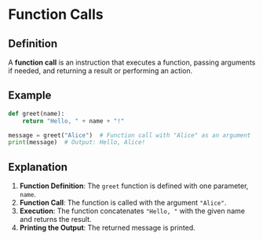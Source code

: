 # Function Calls

## Definition
A **function call** is an instruction that executes a function, passing arguments if needed, and returning a result or performing an action.

## Example
```python
def greet(name):
    return "Hello, " + name + "!"

message = greet("Alice")  # Function call with "Alice" as an argument
print(message)  # Output: Hello, Alice!
```

## Explanation
1. **Function Definition**: The `greet` function is defined with one parameter, `name`.
2. **Function Call**: The function is called with the argument `"Alice"`.
3. **Execution**: The function concatenates `"Hello, "` with the given name and returns the result.
4. **Printing the Output**: The returned message is printed.



